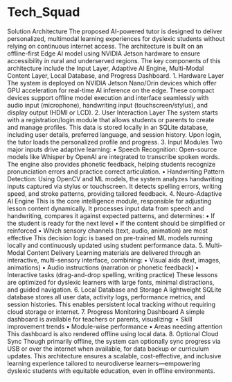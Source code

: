 # Tech_Squad

Solution Architecture 
    The proposed AI-powered tutor is designed to deliver personalized, multimodal learning 
    experiences for dyslexic students without relying on continuous internet access. The 
    architecture is built on an offline-first Edge AI model using NVIDIA Jetson hardware to ensure 
    accessibility in rural and underserved regions. The key components of this architecture include 
    the Input Layer, Adaptive AI Engine, Multi-Modal Content Layer, Local Database, and 
 Progress Dashboard. 
    1. Hardware Layer 
      The system is deployed on NVIDIA Jetson Nano/Orin devices which offer GPU acceleration for 
      real-time AI inference on the edge. These compact devices support offline model execution and 
      interface seamlessly with audio input (microphone), handwriting input (touchscreen/stylus), 
      and display output (HDMI or LCD). 
    2. User Interaction Layer 
      The system starts with a registration/login module that allows students or parents to create 
      and manage profiles. This data is stored locally in an SQLite database, including user details, 
      preferred language, and session history. Upon login, the tutor loads the personalized profile and 
      progress. 
    3. Input Modules 
      Two major inputs drive adaptive learning: 
      • Speech Recognition: Open-source models like Whisper by OpenAI are integrated to 
      transcribe spoken words. The engine also provides phonetic feedback, helping 
      students recognize pronunciation errors and practice correct articulation. 
      • Handwriting Pattern Detection: Using OpenCV and ML models, the system analyzes 
      handwriting inputs captured via stylus or touchscreen. It detects spelling errors, writing 
      speed, and stroke patterns, providing tailored feedback. 
    4. Neuro-Adaptive AI Engine 
      This is the core intelligence module, responsible for adjusting lesson content dynamically. It 
      processes input data from speech and handwriting, compares it against expected patterns, and 
      determines: 
      • If the student is ready for the next level 
      • If the content should be simplified or reinforced 
      • Which sensory channels (text, audio, animation) are most effective 
      This decision logic is based on pre-trained ML models running locally and continuously updated 
      using student performance data. 
    5. Multi-Modal Content Delivery 
      Learning materials are delivered through an interactive, multi-sensory interface, combining: 
      • Visual aids (text, images, animations) 
      • Audio instructions (narration or phonetic feedback) 
      • Interactive tasks (drag-and-drop spelling, writing practice) 
      These lessons are optimized for dyslexic learners with large fonts, minimal distractions, and 
      guided navigation. 
    6. Local Database and Storage 
      A lightweight SQLite database stores all user data, activity logs, performance metrics, and 
      session histories. This enables persistent local tracking without requiring cloud storage or 
      internet. 
    7. Progress Monitoring Dashboard 
      A simple dashboard is available for teachers or parents, visualizing: 
      • Skill improvement trends 
      • Module-wise performance 
      • Areas needing attention 
      This dashboard is also rendered offline using local data. 
    8. Optional Cloud Sync 
      Though primarily offline, the system can optionally sync progress via USB or over the internet 
      when available, for data backup or curriculum updates. 
      This architecture ensures a scalable, cost-effective, and inclusive learning experience 
      tailored to neurodiverse learners—empowering dyslexic students with equitable education, 
      even in offline environments. 
